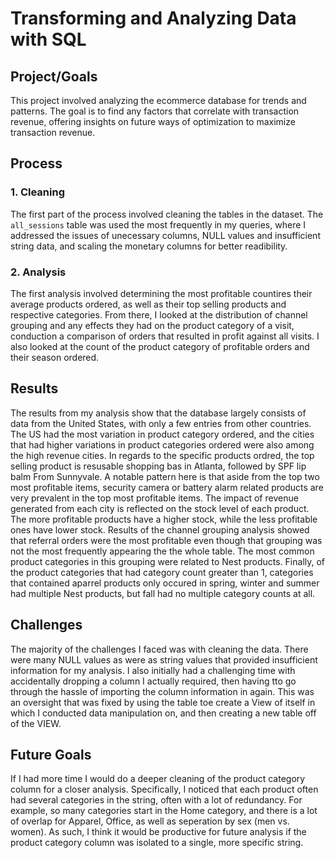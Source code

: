 # Transforming and Analyzing Data with SQL

## Project/Goals
This project involved analyzing the ecommerce database for trends and patterns. The goal is to find any factors that correlate with transaction revenue, offering insights on future ways of optimization to maximize transaction revenue. 

## Process
### 1. Cleaning 
The first part of the process involved cleaning the tables in the dataset. The `all_sessions` table was used the most frequently in my queries, where I addressed the issues of unecessary columns, NULL values and insufficient string data, and scaling the monetary columns for better readibility.

### 2. Analysis 
The first analysis involved determining the most profitable countires their average products ordered, as well as their top selling products and respective categories. From there, I looked at the distribution of channel grouping and any effects they had on the product category of a visit, conduction a comparison of orders that resulted in profit against all visits. I also looked at the count of the product category of profitable orders and their season ordered. 

## Results
The results from my analysis show that the database largely consists of data from the United States, with only a few entries from other countries. The US had the most variation in product category ordered, and the cities that had higher variations in product categories ordered were also among the high revenue cities. In regards to the specific products ordred, the top selling product is resusable shopping bas in Atlanta, followed by SPF lip balm From Sunnyvale. A notable pattern here is that aside from the top two most profitable items, security camera or battery alarm related products are very prevalent in the top most profitable items. The impact of revenue generated from each city is reflected on the stock level of each product. The more profitable products have a higher stock, while the less profitable ones have lower stock. Results of the channel grouping analysis showed that referral orders were the most profitable even though that grouping was not the most frequently appearing the the whole table. The most common product categories in this grouping were related to Nest products. Finally, of the product categories that had category count greater than 1, categories that contained aparrel products only occured in spring, winter and summer had multiple Nest products, but fall had no multiple category counts at all. 
## Challenges 
The majority of the challenges I faced was with cleaning the data. There were many NULL values as were as string values that provided insufficient information for my analysis. I also initially had a challenging time with accidentally dropping a column I actually required, then having tto go through the hassle of importing the column information in again. This was an oversight that was fixed by using the table toe create a View of itself in which I conducted data manipulation on, and then creating a new table off of the VIEW. 

## Future Goals
If I had more time I would do a deeper cleaning of the product category column for a closer analysis. Specifically, I noticed that each product often had several categories in the string, often with a lot of redundancy. For example, so many categories start in the Home category, and there is a lot of overlap for Apparel, Office, as well as seperation by sex (men vs. women). As such, I think it would be productive for future analysis if the product category column was isolated to a single, more specific string.


